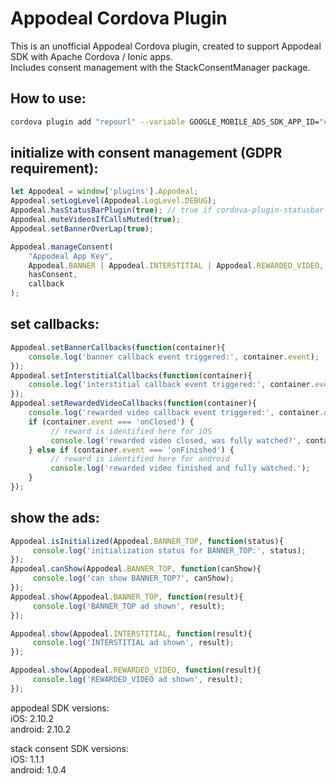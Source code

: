 # Appodeal Cordova Plugin

This is an unofficial Appodeal Cordova plugin, created to support Appodeal SDK with Apache Cordova / Ionic apps.<br>
Includes consent management with the StackConsentManager package.

## How to use:

```bash
cordova plugin add "repourl" --variable GOOGLE_MOBILE_ADS_SDK_APP_ID="ca-app-pub-xxxx~yyyy"
```

## initialize with consent management (GDPR requirement):

```javascript
let Appodeal = window['plugins'].Appodeal;
Appodeal.setLogLevel(Appodeal.LogLevel.DEBUG);
Appodeal.hasStatusBarPlugin(true); // true if cordova-plugin-statusbar is present in the app
Appodeal.muteVideosIfCallsMuted(true);
Appodeal.setBannerOverLap(true);

Appodeal.manageConsent(
    "Appodeal App Key",
    Appodeal.BANNER | Appodeal.INTERSTITIAL | Appodeal.REWARDED_VIDEO,
    hasConsent,
    callback
);
```

## set callbacks:

```javascript
Appodeal.setBannerCallbacks(function(container){
    console.log('banner callback event triggered:', container.event);
});
Appodeal.setInterstitialCallbacks(function(container){
    console.log('interstitial callback event triggered:', container.event);
});
Appodeal.setRewardedVideoCallbacks(function(container){
    console.log('rewarded video callback event triggered:', container.event);
    if (container.event === 'onClosed') {
         // reward is identified here for iOS
         console.log('rewarded video closed, was fully watched?', container.wasFullyWatched);
    } else if (container.event === 'onFinished') {
         // reward is identified here for android
         console.log('rewarded video finished and fully watched.');
    }
});
```

## show the ads:

```javascript
Appodeal.isInitialized(Appodeal.BANNER_TOP, function(status){
     console.log('initialization status for BANNER_TOP:', status);
});
Appodeal.canShow(Appodeal.BANNER_TOP, function(canShow){
     console.log('can show BANNER_TOP?', canShow);
});
Appodeal.show(Appodeal.BANNER_TOP, function(result){
     console.log('BANNER_TOP ad shown', result);
});

Appodeal.show(Appodeal.INTERSTITIAL, function(result){
     console.log('INTERSTITIAL ad shown', result);
});

Appodeal.show(Appodeal.REWARDED_VIDEO, function(result){
     console.log('REWARDED_VIDEO ad shown', result);
});
```

appodeal SDK versions:<br>
iOS: 2.10.2<br>
android: 2.10.2

stack consent SDK versions:<br>
iOS: 1.1.1<br>
android: 1.0.4